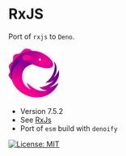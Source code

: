 # RxJS

Port of `rxjs` to `Deno`.

![rxjs](https://raw.githubusercontent.com/ReactiveX/rxjs/master/docs_app/src/assets/images/logos/Rx_Logo_S.png)

* Version 7.5.2
* See [RxJs](https://github.com/ReactiveX/rxjs)
* Port of `esm` build with `denoify`

[![License: MIT](https://img.shields.io/badge/License-MIT-blue.svg)](https://opensource.org/licenses/MIT)


